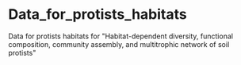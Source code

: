# Data_for_protists_habitats
Data for protists habitats for "Habitat-dependent diversity, functional composition, community assembly, and multitrophic network of soil protists"

